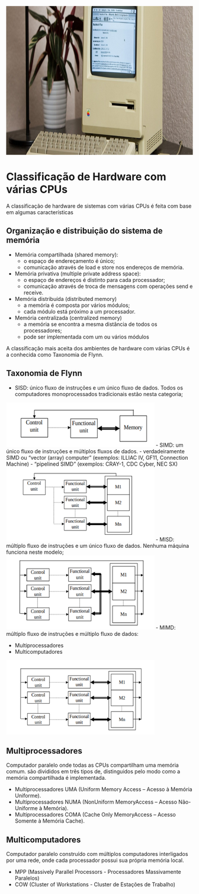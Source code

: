 
  <img width="1000" height="400" src="assets/apresentacao.jpg">

# Classificação de Hardware com várias CPUs

A classificação de hardware de sistemas com várias CPUs é feita com base em algumas características
## Organização e distribuição do sistema de memória
- Memória compartilhada (shared memory):
	- o espaço de endereçamento é único;
	- comunicação através de load e store nos endereços de memória.
- Memória privativa (multiple private address space):
	- o espaço de endereços é distinto para cada processador;
	- comunicação através de troca de mensagens com operações 	send e receive.
- Memória distribuída (distributed memory)
	- a memória é composta por vários módulos;
	- cada módulo está próximo a um processador.
- Memória centralizada (centralized memory) 
	- a memória se encontra a mesma distância de todos os processadores;
	- pode ser implementada com um ou vários módulos

A classificação mais aceita dos ambientes de hardware com várias CPUs é a conhecida como Taxonomia de Flynn. 

## Taxonomia de Flynn

- SISD: único fluxo de instruções e um único fluxo de dados. Todos os
computadores monoprocessados tradicionais estão nesta categoria;

<img width="400" height="120" src="assets/sisd.png"> 
- SIMD: um único fluxo de instruções e múltiplos fluxos de dados.
	- verdadeiramente SIMD ou “vector (array) computer” (exemplos:
ILLIAC IV, GF11, Connection Machine)
	- “pipelined SIMD” (exemplos: CRAY-1, CDC Cyber, NEC SX)
<img width="400" height="200" src="assets/simd.png">
- MISD: múltiplo fluxo de instruções e um único fluxo de dados.
Nenhuma máquina funciona neste modelo;
<img width="400" height="200" src="assets/misd.png">
- MIMD: múltiplo fluxo de instruções e múltiplo fluxo de dados:

  - Multiprocessadores
  - Multicomputadores
 
  <img width="400" height="200" src="assets/mimd.png">
  
  
  ## Multiprocessadores
Computador paralelo onde todas as CPUs compartilham uma memória comum. são divididos em três tipos de, distinguidos pelo modo como a memória compartilhada é implementada.
- Multiprocessadores UMA (Uniform Memory Access – Acesso à Memória Uniforme).
- Multiprocessadores NUMA (NonUniform MemoryAccess – Acesso Não-Uniforme à Memória).
- Multiprocessadores COMA (Cache Only MemoryAccess – Acesso Somente à Memória Cache).

 ## Multicomputadores
Computador paralelo construído com múltiplos computadores interligados por uma rede, onde cada processador possui sua própria memória local.
- MPP (Massively Parallel Processors - Processadores Massivamente Paralelos)
- COW (Cluster of Workstations - Cluster de Estações de Trabalho)
